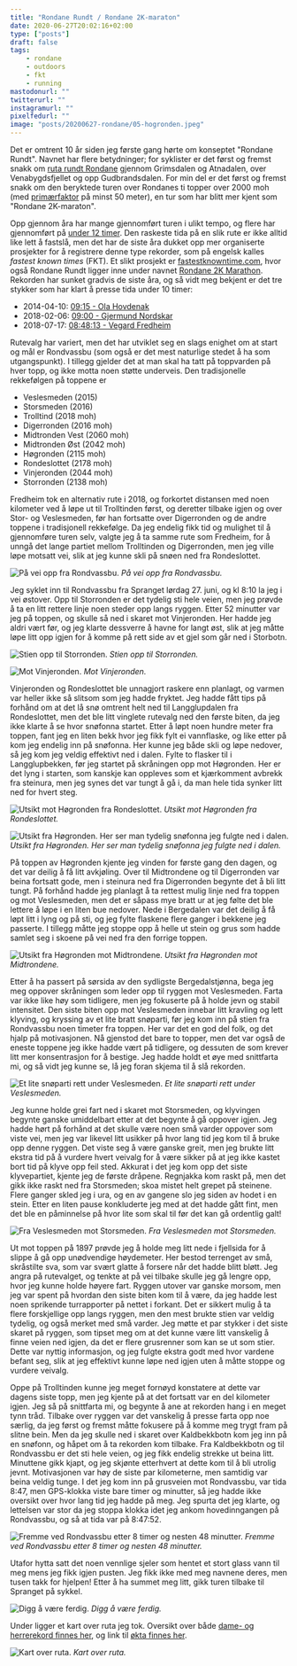```yaml
---
title: "Rondane Rundt / Rondane 2K-maraton"
date: 2020-06-27T20:02:16+02:00
type: ["posts"]
draft: false
tags:
    - rondane
    - outdoors
    - fkt
    - running
mastodonurl: ""
twitterurl: ""
instagramurl: ""
pixelfedurl: ""
image: "posts/20200627-rondane/05-hogronden.jpeg"
---
```


Det er omtrent 10 år siden jeg første gang hørte om konseptet "Rondane Rundt".
Navnet har flere betydninger; for syklister er det først og fremst snakk om
[ruta rundt Rondane](https://vegtur.cc/sider/rondane-rundt) gjennom Grimsdalen
og Atnadalen, over Venabygdsfjellet og opp Gudbrandsdalen. For min del er det
først og fremst snakk om den beryktede turen over Rondanes ti topper over 2000
moh (med [primærfaktor](https://snl.no/prim%C3%A6rfaktor) på minst 50 meter), en
tur som har blitt mer kjent som "Rondane 2K-maraton".

Opp gjennom åra har mange gjennomført turen i ulikt tempo, og flere har
gjennomført på [under 12
timer](https://www.fjellforum.no/topic/7017-fjellrute-rondane-2k-maraton/). Den
raskeste tida på en slik rute er ikke alltid like lett å fastslå, men det har de
siste åra dukket opp mer organiserte prosjekter for å registrere denne type
rekorder, som på engelsk kalles *fastest known times* (FKT). Et slikt prosjekt
er [fastestknowntime.com](https://fastestknowntime.com/), hvor også Rondane
Rundt ligger inne under navnet [Rondane 2K
Marathon](https://fastestknowntime.com/route/rondane-2k-marathon-norway).
Rekorden har sunket gradvis de siste åra, og så vidt meg bekjent er det tre
stykker som har klart å presse tida under 10 timer:

- 2014-04-10: [09:15 - Ola Hovdenak](https://peakbook.org/no/tour/92982/Rondane+2k-marathon.html)
- 2018-02-06: [09:00 - Gjermund
  Nordskar](https://www.friflyt.no/topptur/ny-rekord-paa-rondane-2k-maraton)
- 2018-07-17: [08:48:13 - Vegard
  Fredheim](https://fastestknowntime.com/fkt/vegard-fredheim-rondane-2k-marathon-norway-2018-07-17)

Rutevalg har variert, men det har utviklet seg en slags enighet om at start og
mål er Rondvassbu (som også er det mest naturlige stedet å ha som utgangspunkt).
I tillegg gjelder det at man skal ha tatt på toppvarden på hver topp, og ikke
motta noen støtte underveis.  Den tradisjonelle rekkefølgen på toppene er

- Veslesmeden (2015)
- Storsmeden (2016)
- Trolltind (2018 moh)
- Digerronden (2016 moh)
- Midtronden Vest (2060 moh)
- Midtronden Øst (2042 moh)
- Høgronden (2115 moh)
- Rondeslottet (2178 moh)
- Vinjeronden (2044 moh)
- Storronden (2138 moh)

Fredheim tok en alternativ rute i 2018, og forkortet distansen med noen
kilometer ved å løpe ut til Trolltinden først, og deretter tilbake igjen og over
Stor- og Veslesmeden, før han fortsatte over Digerronden og de andre toppene i
tradisjonell rekkefølge.  Da jeg endelig fikk tid og mulighet til å gjennomføre
turen selv, valgte jeg å ta samme rute som Fredheim, for å unngå det lange
partiet mellom Trolltinden og Digerronden, men jeg ville løpe motsatt vei, slik
at jeg kunne skli på snøen ned fra Rondeslottet. 

![På vei opp fra Rondvassbu.](/posts/20200627-rondane/01-jutulhogget.jpeg)
*På vei opp fra Rondvassbu.*

Jeg syklet inn til Rondvassbu fra Spranget lørdag 27. juni, og kl 8:10 la jeg i
vei østover. Opp til Storronden er det tydelig sti hele veien, men jeg prøvde å
ta en litt rettere linje noen steder opp langs ryggen. Etter 52 minutter var jeg
på toppen, og skulle så ned i skaret mot Vinjeronden. Her hadde jeg aldri vært
før, og jeg klarte dessverre å havne for langt øst, slik at jeg måtte løpe litt
opp igjen for å komme på rett side av et gjel som går ned i Storbotn.

![Stien opp til Storronden.](/posts/20200627-rondane/02-storronden.jpeg)
*Stien opp til Storronden.*

![Mot Vinjeronden.](/posts/20200627-rondane/03-vinjeronden.jpeg)
*Mot Vinjeronden.*

Vinjeronden og Rondeslottet ble unnagjort raskere enn planlagt, og varmen var
heller ikke så slitsom som jeg hadde fryktet. Jeg hadde fått tips på forhånd om
at det lå snø omtrent helt ned til Langglupdalen fra Rondeslottet, men det ble
litt vinglete rutevalg ned den første biten, da jeg ikke klarte å se hvor
snøfonna startet. Etter å løpt noen hundre meter fra toppen, fant jeg en liten
bekk hvor jeg fikk fylt ei vannflaske, og like etter på kom jeg endelig inn på
snøfonna.  Her kunne jeg både skli og løpe nedover, så jeg kom jeg veldig
effektivt ned i dalen. Fylte to flasker til i Langglupbekken, før jeg startet på
skråningen opp mot Høgronden. Her er det lyng i starten, som kanskje kan
oppleves som et kjærkomment avbrekk fra steinura, men jeg synes det var tungt å
gå i, da man hele tida synker litt ned for hvert steg. 

![Utsikt mot Høgronden fra
Rondeslottet.](/posts/20200627-rondane/04-rondeslottet.jpeg)
*Utsikt mot Høgronden fra Rondeslottet.*

![Utsikt fra Høgronden. Her ser man tydelig snøfonna jeg fulgte ned i
dalen.](/posts/20200627-rondane/05-hogronden.jpeg) 
*Utsikt fra Høgronden. Her ser man tydelig snøfonna jeg fulgte ned i
dalen.*

På toppen av Høgronden kjente jeg vinden for første gang den dagen, og det var
deilig å få litt avkjøling. Over til Midtrondene og til Digerronden var beina
fortsatt gode, men i steinura ned fra Digerronden begynte det å bli litt tungt.
På forhånd hadde jeg planlagt å ta rettest mulig linje ned fra toppen og mot
Veslesmeden, men det er såpass mye bratt ur at jeg følte det ble lettere å løpe
i en liten bue nedover. Nede i Bergedalen var det deilig å få løpt litt i lyng
og på sti, og jeg fylte flaskene flere ganger i bekkene jeg passerte. I tillegg
måtte jeg stoppe opp å helle ut stein og grus som hadde samlet seg i skoene på
vei ned fra den forrige toppen.

![Utsikt fra Høgronden mot Midtrondene.](/posts/20200627-rondane/06-midtronden.jpeg)
*Utsikt fra Høgronden mot Midtrondene.*

Etter å ha passert på sørsida av den sydligste Bergedalstjønna, bega jeg meg
oppover skråningen som leder opp til ryggen mot Veslesmeden. Farta var ikke like
høy som tidligere, men jeg fokuserte på å holde jevn og stabil intensitet.  Den
siste biten opp mot Veslesmeden innebar litt kravling og lett klyving, og
kryssing av et lite bratt snøparti, før jeg kom inn på stien fra Rondvassbu noen
timeter fra toppen. Her var det en god del folk, og det hjalp på motivasjonen.
Nå gjenstod det bare to topper, men det var også de eneste toppene jeg ikke
hadde vært på tidligere, og dessuten de som krever litt mer konsentrasjon for å
bestige. Jeg hadde holdt et øye med snittfarta mi, og så vidt jeg kunne se, lå
jeg foran skjema til å slå rekorden. 

![Et lite snøparti rett under
Veslesmeden.](/posts/20200627-rondane/07-veslesmeden.jpeg)
*Et lite snøparti rett under Veslesmeden.*

Jeg kunne holde grei fart ned i skaret mot Storsmeden, og klyvingen begynte
ganske umiddelbart etter at det begynte å gå oppover igjen. Jeg hadde hørt på
forhånd at det skulle være noen små varder oppover som viste vei, men jeg var
likevel litt usikker på hvor lang tid jeg kom til å bruke opp denne ryggen. Det
viste seg å være ganske greit, men jeg brukte litt ekstra tid på å vurdere hvert
veivalg for å være sikker på at jeg ikke kastet bort tid på klyve opp feil
sted. Akkurat i det jeg kom opp det siste klyvepartiet, kjente jeg de første
dråpene. Regnjakka kom raskt på, men det gikk ikke raskt ned fra Storsmeden;
skoa mistet helt grepet på steinene. Flere ganger skled jeg i ura, og en av
gangene slo jeg siden av hodet i en stein. Etter en liten pause konkluderte jeg
med at det hadde gått fint, men det ble en påminnelse på hvor lite som skal til
før det kan gå ordentlig galt!

![Fra Veslesmeden mot Storsmeden.](/posts/20200627-rondane/08-storsmeden.jpeg)
*Fra Veslesmeden mot Storsmeden.*

Ut mot toppen på 1897 prøvde jeg å holde meg litt nede i fjellsida for å slippe
å gå opp unødvendige høydemeter. Her bestod terrenget av små, skråstilte sva,
som var svært glatte å forsere når det hadde blitt bløtt. Jeg angra på
rutevalget, og tenkte at på vei tilbake skulle jeg gå lengre opp, hvor jeg kunne
holde høyere fart.  Ryggen utover var ganske morsom, men jeg var spent på
hvordan den siste biten kom til å være, da jeg hadde lest noen sprikende
turrapporter på nettet i forkant. Det er sikkert mulig å ta flere forskjellige
opp langs ryggen, men den mest brukte stien var veldig tydelig, og også merket
med små varder. Jeg møtte et par stykker i det siste skaret på ryggen, som
tipset meg om at det kunne være litt vanskelig å finne veien ned igjen, da det
er flere grusrenner som kan se ut som stier. Dette var nyttig informasjon, og
jeg fulgte ekstra godt med hvor vardene befant seg, slik at jeg effektivt kunne
løpe ned igjen uten å måtte stoppe og vurdere veivalg. 

Oppe på Trolltinden kunne jeg meget fornøyd konstatere at dette var dagens siste
topp, men jeg kjente på at det fortsatt var en del kilometer igjen. Jeg så på
snittfarta mi, og begynte å ane at rekorden hang i en meget tynn tråd. Tilbake
over ryggen var det vanskelig å presse farta opp noe særlig, da jeg først og
fremst måtte fokusere på å komme meg trygt fram på slitne bein. Men da jeg
skulle ned i skaret over Kaldbekkbotn kom jeg inn på en snøfonn, og håpet om
å ta rekorden kom tilbake. Fra Kaldbekkbotn og til Rondvassbu er det sti hele veien,
og jeg fikk endelig strekke ut beina litt. Minuttene gikk kjapt, og jeg skjønte
etterhvert at dette kom til å bli utrolig jevnt. Motivasjonen var høy de siste
par kilometerne, men samtidig var beina veldig tunge. I det jeg kom inn på
grusveien mot Rondvassbu, var tida 8:47, men GPS-klokka viste bare timer og
minutter, så jeg hadde ikke oversikt over hvor lang tid jeg hadde på meg. Jeg
spurta det jeg klarte, og lettelsen var stor da jeg stoppa klokka idet jeg ankom
hovedinngangen på Rondvassbu, og så at tida var på 8:47:52.

![Fremme ved Rondvassbu etter 8 timer og nesten 48 minutter.](/posts/20200627-rondane/09-rondvassbu.jpeg)
*Fremme ved Rondvassbu etter 8 timer og nesten 48 minutter.*

Utafor hytta satt det noen vennlige sjeler som hentet et stort glass vann til
meg mens jeg fikk igjen pusten. Jeg fikk ikke med meg navnene deres, men tusen
takk for hjelpen! Etter å ha summet meg litt, gikk turen tilbake til Spranget på
sykkel.

![Digg å være ferdig.](/posts/20200627-rondane/10-ferdig.jpeg)
*Digg å være ferdig.*

Under ligger et kart over ruta jeg tok. Oversikt over både [dame- og herrerekord
finnes her](https://fastestknowntime.com/route/rondane-2k-marathon-norway), og
link til [økta finnes
her](https://connect.garmin.com/modern/activity/5153596238).

![Kart over ruta.](/posts/20200627-rondane/00-kart.png)
*Kart over ruta.*


